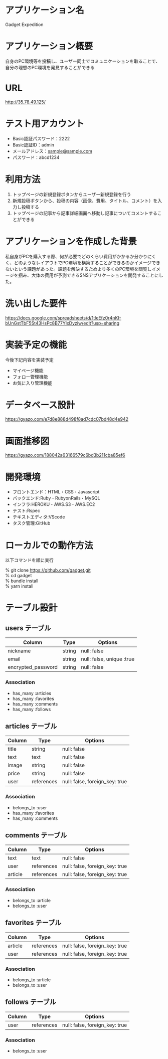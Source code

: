 # アプリケーション名

Gadget Expedition

# アプリケーション概要

自身のPC環境等を投稿し、ユーザー同士でコミュニケーションを取ることで、自分の理想のPC環境を発見することができる

# URL

http://35.78.49.125/

# テスト用アカウント

- Basic認証パスワード：2222
- Basic認証ID：admin
- メールアドレス：sample@sample.com
- パスワード：abcd1234

# 利用方法

1. トップページの新規登録ボタンからユーザー新規登録を行う
2. 新規投稿ボタンから、投稿の内容（画像、費用、タイトル、コメント）を入力し投稿する
3. トップページの記事から記事詳細画面へ移動し記事についてコメントすることができる

# アプリケーションを作成した背景

私自身がPCを購入する際、何が必要でどのくらい費用がかかるか分かりにくく、どのようなレイアウトでPC環境を構築することができるのかイメージできないという課題があった。課題を解決するためより多くのPC環境を閲覧しイメージを掴み、大体の費用が予測できるSNSアプリケーションを開発することにした。

# 洗い出した要件

https://docs.google.com/spreadsheets/d/1tleEfz0r4nKI-bUnGstTbF5St43HsPc8B77YlxDyziw/edit?usp=sharing

# 実装予定の機能

今後下記内容を実装予定
- マイページ機能
- フォロー管理機能
- お気に入り管理機能

# データベース設計

https://gyazo.com/e7d8e888d498f8ad7cdc07bd48d4e942

# 画面推移図

https://gyazo.com/188042a63166579c6bd3b211cba85ef6

# 開発環境

- フロントエンド：HTML・CSS・Javascript
- バックエンド:Ruby・RubyonRails・MySQL
- インフラ:HEROKU・AWS.S3・AWS.EC2
- テスト:Rspec
- テキストエディタ:VScode
- タスク管理:GitHub

# ローカルでの動作方法

以下コマンドを順に実行

% git clone https://github.com/gadget.git  
% cd gadget  
% bundle install  
% yarn install  

# テーブル設計

## users テーブル

| Column             | Type   | Options                   |
| ------------------ | ------ | ------------------------- |
| nickname           | string | null: false               |
| email              | string | null: false, unique :true |
| encrypted_password | string | null: false               |

### Association

- has_many :articles
- has_many :favorites
- has_many :comments
- has_many :follows

## articles テーブル

| Column       | Type       | Options                        |
| ------------ | ---------- | ------------------------------ |
| title        | string     | null: false                    |
| text         | text       | null: false                    |
| image        | string     | null: false                    |
| price        | string     | null: false                    |
| user         | references | null: false, foreign_key: true |

### Association

- belongs_to :user
- has_many :favorites
- has_many :comments

## comments テーブル

| Column   | Type       | Options                        |
| -------- | ---------- | ------------------------------ |
| text     | text       | null: false                    |
| user     | references | null: false, foreign_key: true |
| article  | references | null: false, foreign_key: true |

### Association

- belongs_to :article
- belongs_to :user

## favorites テーブル

| Column   | Type       | Options                        |
| -------- | ---------- | ------------------------------ |
| article  | references | null: false, foreign_key: true |
| user     | references | null: false, foreign_key: true |

### Association

- belongs_to :article
- belongs_to :user

## follows テーブル

| Column   | Type       | Options                        |
| -------- | ---------- | ------------------------------ |
| user     | references | null: false, foreign_key: true |

### Association

- belongs_to :user
